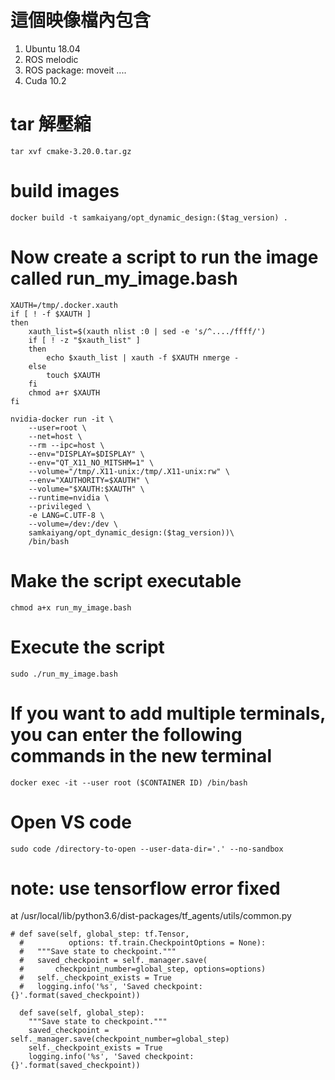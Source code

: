 # 這個映像檔內包含
1. Ubuntu 18.04
2. ROS melodic
3. ROS package: moveit ....
4. Cuda 10.2

# tar 解壓縮
```
tar xvf cmake-3.20.0.tar.gz
```
# build images
```
docker build -t samkaiyang/opt_dynamic_design:($tag_version) .
```
# Now create a script to run the image called run_my_image.bash

```
XAUTH=/tmp/.docker.xauth
if [ ! -f $XAUTH ]
then
    xauth_list=$(xauth nlist :0 | sed -e 's/^..../ffff/')
    if [ ! -z "$xauth_list" ]
    then
        echo $xauth_list | xauth -f $XAUTH nmerge -
    else
        touch $XAUTH
    fi
    chmod a+r $XAUTH
fi

nvidia-docker run -it \
    --user=root \
    --net=host \
    --rm --ipc=host \
    --env="DISPLAY=$DISPLAY" \
    --env="QT_X11_NO_MITSHM=1" \
    --volume="/tmp/.X11-unix:/tmp/.X11-unix:rw" \
    --env="XAUTHORITY=$XAUTH" \
    --volume="$XAUTH:$XAUTH" \
    --runtime=nvidia \
    --privileged \
    -e LANG=C.UTF-8 \
    --volume=/dev:/dev \
    samkaiyang/opt_dynamic_design:($tag_version))\
    /bin/bash
```
# Make the script executable
```
chmod a+x run_my_image.bash
```
# Execute the script
```
sudo ./run_my_image.bash
```
# If you want to add multiple terminals, you can enter the following commands in the new terminal
```
docker exec -it --user root ($CONTAINER ID) /bin/bash
```

# Open VS code
```
sudo code /directory-to-open --user-data-dir='.' --no-sandbox
```

# note: use tensorflow error fixed
at /usr/local/lib/python3.6/dist-packages/tf_agents/utils/common.py
```
# def save(self, global_step: tf.Tensor,
  #          options: tf.train.CheckpointOptions = None):
  #   """Save state to checkpoint."""
  #   saved_checkpoint = self._manager.save(
  #       checkpoint_number=global_step, options=options)
  #   self._checkpoint_exists = True
  #   logging.info('%s', 'Saved checkpoint: {}'.format(saved_checkpoint))

  def save(self, global_step):
    """Save state to checkpoint."""
    saved_checkpoint = self._manager.save(checkpoint_number=global_step)
    self._checkpoint_exists = True
    logging.info('%s', 'Saved checkpoint: {}'.format(saved_checkpoint))
```